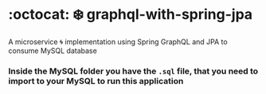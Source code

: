 # :octocat: :snowflake: graphql-with-spring-jpa
A microservice :cyclone: implementation using Spring GraphQL and JPA to consume MySQL database 

### Inside the MySQL folder you have the `.sql` file, that you need to import to your MySQL to run this application
